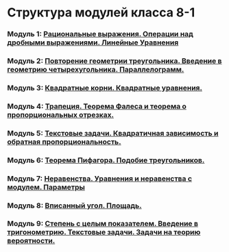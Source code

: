 # Структура модулей класса 8-1

### Модуль 1: [Рациональные выражения. Операции над дробными выражениями. Линейные Уравнения](./module-1/module-structure.md)

### Модуль 2: [Повторение геометрии треугольника. Введение в геометрию четырехугольника. Параллелограмм.](./module-2/module-structure.md)

### Модуль 3: [Квадратные корни. Квадратные уравнения.](./module-3/module-structure.md)

### Модуль 4: [Трапеция. Теорема Фалеса и теорема о пропорциональных отрезках.](./module-4/module-structure.md)

### Модуль 5: [Текстовые задачи. Квадратичная зависимость и обратная пропорциональность.](./module-5/module-structure.md)

### Модуль 6: [Теорема Пифагора. Подобие треугольников.](./module-6/module-structure.md)

### Модуль 7: [Неравенства. Уравнения и неравенства с модулем. Параметры](./module-7/module-structure.md)

### Модуль 8: [Вписанный угол. Площадь.](./module-8/module-structure.md)

### Модуль 9: [Степень с целым показателем. Введение в тригонометрию. Текстовые задачи. Задачи на теорию вероятности.](./module-9/module-structure.md)